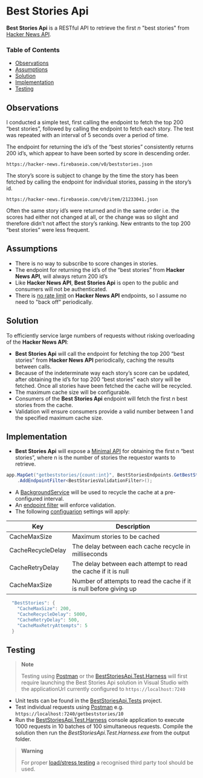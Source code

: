 # Best Stories Api

**Best Stories Api** is a RESTful API to retrieve the first *n* "best stories" from [Hacker News API](https://github.com/HackerNews/API). 

### Table of Contents
- [Observations](#observations)
- [Assumptions](#assumptions)
- [Solution](#solution)
- [Implementation](#implementation)
- [Testing](#testing)

## Observations
I conducted a simple test, first calling the endpoint to fetch the top 200 “best stories”, followed by calling the endpoint to fetch each story. The test was repeated with an interval of 5 seconds over a period of time.

The endpoint for returning the id’s of the “best stories” consistently returns 200 id’s, which appear to have been sorted by score in descending order.

`https://hacker-news.firebaseio.com/v0/beststories.json`

The story’s score is subject to change by the time the story has been fetched by calling the endpoint for individual stories, passing in the story’s id.

`https://hacker-news.firebaseio.com/v0/item/21233041.json`

Often the same story id’s were returned and in the same order i.e. the scores had either not changed at all, or the change was so slight and therefore didn’t not affect the story’s ranking.
New entrants to the top 200 “best stories” were less frequent.

## Assumptions
- There is no way to subscribe to score changes in stories.
- The endpoint for returning the id’s of the “best stories” from **Hacker News API**, will always return 200 id’s
- Like **Hacker News API**, **Best Stories Api** is open to the public and consumers will not be authenticated.
- There is [no rate limit](https://github.com/HackerNews/API#uri-and-versioning) on **Hacker News API** endpoints, so I assume no need to "back off" periodically.

## Solution
To efficiently service large numbers of requests without risking overloading of the **Hacker News API**:
- **Best Stories Api** will call the endpoint for fetching the top 200 “best stories” from **Hacker News API** periodically, caching the results between calls.
- Because of the indeterminate way each story’s score can be updated, after obtaining the id’s for top 200 “best stories” each story will be fetched. Once all stories have been fetched the cache will be recycled.
- The maximum cache size will be configurable.
- Consumers of the **Best Stories Api** endpoint will fetch the first *n* best stories from the cache.
- Validation will ensure consumers provide a valid number between 1 and the specified maximum cache size.
 
## Implementation
- **Best Stories Api** will expose a [Minimal API](https://github.com/grantcolley/best-stories-api/blob/main/src/Endpoints/BestStoriesEndpoints.cs) for obtaining the first n “best stories”, where n is the number of stories the requestor wants to retrieve.
```C#
app.MapGet("getbeststories/{count:int}", BestStoriesEndpoints.GetBestStories)
    .AddEndpointFilter<BestStoriesValidationFilter>();
```
- A [BackgroundService](https://github.com/grantcolley/best-stories-api/blob/main/src/Services/BestStoriesBackgroundService.cs) will be used to recycle the cache at a pre-configured interval.
- An [endpoint filter](https://github.com/grantcolley/best-stories-api/blob/main/src/Filters/BestStoriesValidationFilter.cs) will enforce validation.
- The following [configuarion](https://github.com/grantcolley/best-stories-api/blob/main/src/appsettings.json) settings will apply:

|Key|Description|
|---|-----------|
|CacheMaxSize|Maximum stories to be cached |
|CacheRecycleDelay|The delay between each cache recycle in milliseconds|
|CacheRetryDelay|The delay between each attempt to read the cache if it is null|
|CacheMaxSize|Number of attempts to read the cache if it is null before giving up|

```C#
  "BestStories": {
    "CacheMaxSize": 200,
    "CacheRecycleDelay": 5000,
    "CacheRetryDelay": 500,
    "CacheMaxRetryAttempts": 5
  }
```

## Testing

>  **Note** 
>
> Testing using [Postman](https://learning.postman.com/docs/getting-started/sending-the-first-request/) or the [BestStoriesApi.Test.Harness](https://github.com/grantcolley/best-stories-api/blob/main/tests/BestStoriesApi.Test.Harness/Program.cs) will first require launching the Best Stories Api solution in Visual Studio with the applicationUrl currently configured to `https://localhost:7240`

- Unit tests can be found in the [BestStoriesApi.Tests](https://github.com/grantcolley/best-stories-api/tree/main/tests/BestStoriesApi.Tests) project.
- Test individual requests using [Postman](https://learning.postman.com/docs/getting-started/sending-the-first-request/) e.g. `https://localhost:7240/getbeststories/10`
- Run the [BestStoriesApi.Test.Harness](https://github.com/grantcolley/best-stories-api/blob/main/tests/BestStoriesApi.Test.Harness/Program.cs) console application to execute 1000 requests in 10 batches of 100 simultaneous requests. 
Compile the solution then run the *BestStoriesApi.Test.Harness.exe* from the output folder.

>  **Warning**
>
> For proper [load/stress testing](https://learn.microsoft.com/en-us/aspnet/core/test/load-tests) a recognised third party tool should be used.
